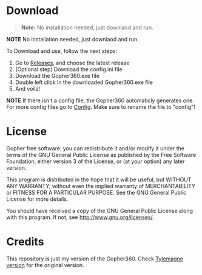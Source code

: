 Download
======

> **Note:** No installation needed, just downlaod and run.

**NOTE**
No installation needed, just downlaod and run.

To Download and use, follow the next steps:
1. Go to [Releases](https://github.com/Toscan0/Gopher360/releases), and choose the latest release
2. (Optional step) Download the config.ini file 
3. Download the Gopher360.exe file 
4. Double left click in the downloaded Gopher360.exe file
5. And voilá! 

**NOTE**
If there isn't a config file, the Gopher360 automaticly generates one.
For more config files go to [Config](https://github.com/Toscan0/Gopher360/tree/master/Configs). Make sure to rename the file to "config"!

License
======
Gopher free software: you can redistribute it and/or modify it under the terms of the GNU General Public License as published by the Free Software Foundation, either version 3 of the License, or (at your option) any later version.

This program is distributed in the hope that it will be useful, but WITHOUT ANY WARRANTY; without even the implied warranty of MERCHANTABILITY or FITNESS FOR A PARTICULAR PURPOSE. See the GNU General Public License for more details.

You should have received a copy of the GNU General Public License along with this program.  If not, see http://www.gnu.org/licenses/.

Credits
======

This repository is just my version of the Gopher360.
Check [Tylemagne version](https://github.com/Tylemagne/Gopher360) for the original version.
